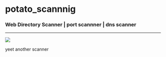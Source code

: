 # potato_scannnig
### Web Directory Scanner | port scannner | dns scanner
<hr>
<img src="https://imguploader.com/images/2021/06/26/super-potato.png">

yeet another scanner
